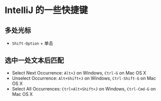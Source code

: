 # IntelliJ 的一些快捷键

## 多处光标

* `Shift-Option` + 单击

## 选中一处文本后匹配

* Select Next Occurrence: `Alt+J` on Windows, `Ctrl-G` on Mac OS X
* Unselect Occurrence: `Alt+Shift+J` on Windows, `Ctrl-Shift-G` on Mac OS X
* Select All Occurrences: `Ctrl+Alt+Shift+J` on Windows, `Ctrl-Cmd-G` on Mac OS X

